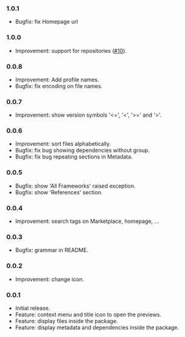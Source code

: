 ### 1.0.1

- Bugfix: fix Homepage url

### 1.0.0

- Improvement: support for repositories ([#10](https://github.com/eridem/vscode-nupkg/issues/10)).

### 0.0.8

- Improvement: Add profile names.
- Bugfix: fix encoding on file names.

### 0.0.7

- Improvement: show version symbols '<=', '<', '>=' and '>'.

### 0.0.6

- Improvement: sort files alphabetically.
- Bugfix: fix bug showing dependencies without group.
- Bugfix: fix bug repeating sections in Metadata.

### 0.0.5

- Bugfix: show 'All Frameworks' raised exception.
- Bugfix: show 'References' section.

### 0.0.4

- Improvement: search tags on Marketplace, homepage, ...

### 0.0.3

- Bugfix: grammar in README.

### 0.0.2

- Improvement: change icon.

### 0.0.1

- Initial release.
- Feature: context menu and title icon to open the previews.
- Feature: display files inside the package.
- Feature: display metadata and dependencies inside the package.
